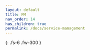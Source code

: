 ```yaml
---
layout: default
title: PM
nav_order: 14
has_children: true
permalink: /docs/service-management
---
```


{: .fs-6 .fw-300 }
